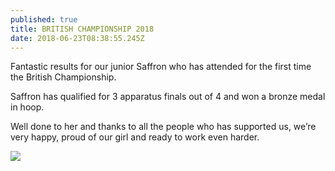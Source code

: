 ```yaml
---
published: true
title: BRITISH CHAMPIONSHIP 2018
date: 2018-06-23T08:38:55.245Z
---
```

Fantastic results for our junior Saffron who has attended for the first time the British Championship.

Saffron has qualified for 3 apparatus finals out of 4 and won a bronze medal in hoop.

Well done to her and thanks to all the people who has supported us, we’re very happy, proud of our girl and ready to work even harder.

![](/assets/img-20180625-wa0038.jpg)
